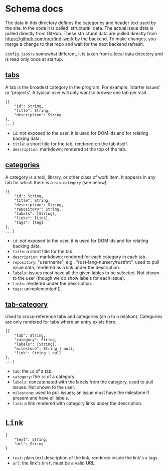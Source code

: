 # Schema docs

The data in this directory defines the categories and header text used by the
site. In the code it is called 'structural' data. The actual issue data is
pulled directly from GitHub. These structural data are pulled directly from
https://github.com/nrc/find-work by the backend. To make changes, you merge a
change to that repo and wait for the next backend refresh.

`config.json` is somewhat different, it is taken from a local data directory and
is read only once at startup.

## [tabs](tabs.json)

A tab is the broadest category in the program. For example, 'starter issues' or
'projects'. A typical user will only want to browse one tab per visit.

```
[{
    "id": String,
    "title": String,
    "description": String
},
...]
```

* `id`: not exposed to the user, it is used for DOM ids and for relating backing
  data.
* `title`: a short title for the tab, rendered on the tab itself.
* `description`: markdown; rendered at the top of the tab.


## [categories](categories.json)

A category is a tool, library, or other class of work item. It appears in any
tab for which there is a `tab-category` (see below).

```
[{
    "id": String,
    "title": String,
    "description": String,
    "repository": String,
    "labels": [String],
    "links": [Link],
    "tags": [Tag]
},
...]
```

* `id`: not exposed to the user, it is used for DOM ids and for relating backing
  data.
* `title`: a short title for the tab.
* `description`: markdown; rendered for each category in each tab.
* `repository`: "user/name", e.g., "rust-lang-nursery/rustfmt", used to pull
  issue data, rendered as a link under the description.
* `labels`: issues must have all the given lables to be selected. Not shown to
  the user (though we do show labels for each issue).
* `links`: rendered under the description.
* `tags`: unimplemented!().


## [tab-category](tab-category.json)

Used to cross-reference tabs and categories (an n to n relation). Categories are
only rendered for tabs where an entry exists here.

```
[{
    "tab": String,
    "category": String,
    "labels": [String],
    "milestone": String | null,
    "link": String | null
},
...]
```

* `tab`: the `id` of a tab.
* `category`: the `id` of a category.
* `labels`: concatenated with the labels from the category, used to pull issues.
  Not shown to the user.
* `milestone`: used to pull issues; an issue must have the milestone if present
  and have all labels.
* `link`: a link rendered with category links under the description.


# `Link`

```
{
    "text": String,
    "url": String
}
```

* `text`: plain text description of the link, rendered inside the link's `a` tags
* `url`: the link's `href`, must be a valid URL.
